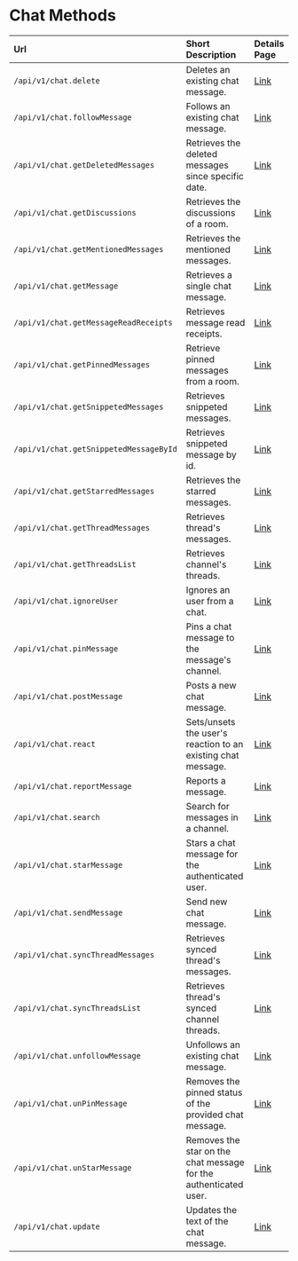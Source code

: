 # Chat Methods

| Url | Short Description | Details Page |
| :--- | :--- | :--- |
| `/api/v1/chat.delete` | Deletes an existing chat message. | [Link](delete.md) |
| `/api/v1/chat.followMessage` | Follows an existing chat message. | [Link](followmessage.md) |
| `/api/v1/chat.getDeletedMessages` | Retrieves the deleted messages since specific date. | [Link](getdeletedmessages.md) |
| `/api/v1/chat.getDiscussions` | Retrieves the discussions of a room. | [Link](getdiscussions.md) |
| `/api/v1/chat.getMentionedMessages` | Retrieves the mentioned messages. | [Link](getmentionedmessages.md) |
| `/api/v1/chat.getMessage` | Retrieves a single chat message. | [Link](getmessage.md) |
| `/api/v1/chat.getMessageReadReceipts` | Retrieves message read receipts. | [Link](getmessagereadreceipts.md) |
| `/api/v1/chat.getPinnedMessages` | Retrieve pinned messages from a room. | [Link](getpinnedmessages.md) |
| `/api/v1/chat.getSnippetedMessages` | Retrieves snippeted messages. | [Link](getsnippetedmessages.md) |
| `/api/v1/chat.getSnippetedMessageById` | Retrieves snippeted message by id. | [Link](getsnippetedmessagebyid.md) |
| `/api/v1/chat.getStarredMessages` | Retrieves the starred messages. | [Link](getstarredmessages.md) |
| `/api/v1/chat.getThreadMessages` | Retrieves thread's messages. | [Link](getthreadmessages.md) |
| `/api/v1/chat.getThreadsList` | Retrieves channel's threads. | [Link](getthreadslist.md) |
| `/api/v1/chat.ignoreUser` | Ignores an user from a chat. | [Link](ignoreuser.md) |
| `/api/v1/chat.pinMessage` | Pins a chat message to the message's channel. | [Link](pinmessage.md) |
| `/api/v1/chat.postMessage` | Posts a new chat message. | [Link](postmessage.md) |
| `/api/v1/chat.react` | Sets/unsets the user's reaction to an existing chat message. | [Link](react.md) |
| `/api/v1/chat.reportMessage` | Reports a message. | [Link](reportmessage.md) |
| `/api/v1/chat.search` | Search for messages in a channel. | [Link](search.md) |
| `/api/v1/chat.starMessage` | Stars a chat message for the authenticated user. | [Link](starmessage.md) |
| `/api/v1/chat.sendMessage` | Send new chat message. | [Link](sendmessage.md) |
| `/api/v1/chat.syncThreadMessages` | Retrieves synced thread's messages. | [Link](syncthreadmessages.md) |
| `/api/v1/chat.syncThreadsList` | Retrieves thread's synced channel threads. | [Link](syncthreadslist.md) |
| `/api/v1/chat.unfollowMessage` | Unfollows an existing chat message. | [Link](unfollowmessage.md) |
| `/api/v1/chat.unPinMessage` | Removes the pinned status of the provided chat message. | [Link](unpinmessage.md) |
| `/api/v1/chat.unStarMessage` | Removes the star on the chat message for the authenticated user. | [Link](unstarmessage.md) |
| `/api/v1/chat.update` | Updates the text of the chat message. | [Link](update.md) |

